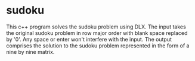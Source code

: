 # sudoku
This c++ program solves the sudoku problem using DLX.
The input takes the original sudoku problem in row major order with blank space replaced by '0'. 
Any space or enter won't interfere with the input.
The output comprises the solution to the sudoku problem represented in the form of a nine by nine matrix.
